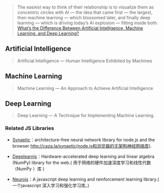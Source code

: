 >The easiest way to think of their relationship is to visualize them as concentric circles with AI — the idea that came first — the largest, then machine learning — which blossomed later, and finally deep learning — which is driving today’s AI explosion —  fitting inside both. [What’s the Difference Between Artificial Intelligence, Machine Learning, and Deep Learning?](https://blogs.nvidia.com/blog/2016/07/29/whats-difference-artificial-intelligence-machine-learning-deep-learning-ai/)

## **Artificial Intelligence**
>Artificial Intelligence  —  Human Intelligence Exhibited by Machines

## **Machine Learning**

>Machine Learning —  An Approach to Achieve Artificial Intelligence

## **Deep Learning**

>Deep Learning — A Technique for Implementing Machine Learning.

### Related JS Libraries

- [Synaptic](https://github.com/cazala/synaptic)：architecture-free neural network library for node.js and the browser http://caza.la/synaptic(node.js和浏览器的无架构神经网络库).

- [Deeplearnjs](https://github.com/PAIR-code/deeplearnjs)：Hardware-accelerated deep learning and linear algebra (NumPy) library for
the web.( 用于网络的硬件加速深度学习和线性代数（NumPy ）库 )

- [Neurojs](https://github.com/janhuenermann/neurojs)：A javascript deep learning and reinforcement learning library.( 一个javascript 深入学习和强化学习库。)